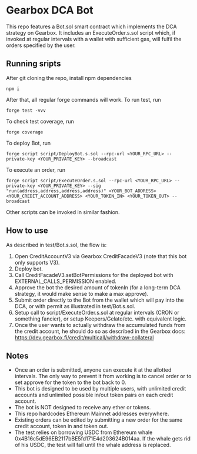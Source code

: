 # Gearbox DCA Bot
This repo features a Bot.sol smart contract which implements the DCA strategy on Gearbox. It includes an ExecuteOrder.s.sol script which, if invoked at regular intervals with a wallet with sufficient gas, will fulfil the orders specified by the user.
## Running sripts
After git cloning the repo, install npm dependencies 
```
npm i 
```
After that, all regular forge commands will work. 
To run test, run
```
forge test -vvv
```
To check test coverage, run
```
forge coverage
```
To deploy Bot, run
```
forge script script/DeployBot.s.sol --rpc-url <YOUR_RPC_URL> --private-key <YOUR_PRIVATE_KEY> --broadcast
```
To execute an order, run
```
forge script script/ExecuteOrder.s.sol --rpc-url <YOUR_RPC_URL> --private-key <YOUR_PRIVATE_KEY> --sig "run(address,address,address,address)" <YOUR_BOT_ADDRESS> <YOUR_CREDIT_ACCOUNT_ADDRESS> <YOUR_TOKEN_IN> <YOUR_TOKEN_OUT> --broadcast
```
Other scripts can be invoked in similar fashion.
## How to use
As described in test/Bot.s.sol, the flow is:
1. Open CreditAccountV3 via Gearbox CreditFacadeV3 (note that this bot only supports V3).
2. Deploy bot.
3. Call CreditFacadeV3.setBotPermissions for the deployed bot with EXTERNAL_CALLS_PERMISSION enabled.
4. Approve the bot the desired amount of tokenIn (for a long-term DCA strategy, it would make sense to make a max approve).
5. Submit order directly to the Bot from the wallet which will pay into the DCA, or with permit as illustrated in test/Bot.s.sol.
6. Setup call to script/ExecuteOrder.s.sol at regular intervals (CRON or something fancier), or setup Keepers/Gelato/etc. with equivalent logic.
7. Once the user wants to actually withdraw the accumulated funds from the credit account, he should do so as described in the Gearbox docs: https://dev.gearbox.fi/credit/multicall/withdraw-collateral

## Notes
* Once an order is submitted, anyone can execute it at the allotted intervals. The only way to prevent it from working is to cancel order or to set approve for the token to the bot back to 0.
* This bot is designed to be used by multiple users, with unlimited credit accounts and unlimited possible in/out token pairs on each credit account.
* The bot is NOT designed to receive any ether or tokens.
* This repo hardcodes Ethereum Mainnet addresses everywhere.
* Existing orders can be edited by submitting a new order for the same credit account, token in and token out.
* The test relies on borrowing USDC from Ethereum whale 0x4B16c5dE96EB2117bBE5fd171E4d203624B014aa. If the whale gets rid of his USDC, the test will fail until the whale address is replaced.
